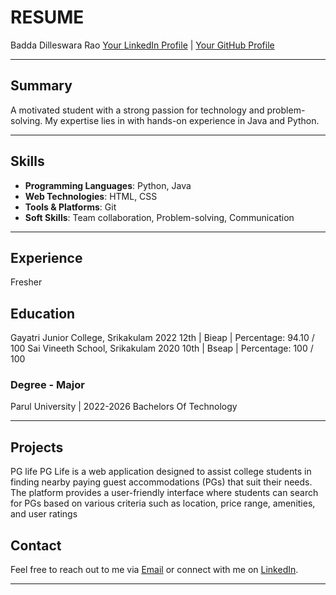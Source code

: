 # RESUME
Badda Dilleswara Rao
[Your LinkedIn Profile](https://www.linkedin.com/in/dilleswara-rao-badda/) | [Your GitHub Profile](https://github.com/dilleswararao18) 

---

## Summary
A motivated student with a strong passion for technology and problem-solving. My expertise lies in with hands-on experience in Java and Python.

---

## Skills
- **Programming Languages**: Python, Java
- **Web Technologies**: HTML, CSS
- **Tools & Platforms**: Git
- **Soft Skills**: Team collaboration, Problem-solving, Communication

---

## Experience
Fresher

## Education
Gayatri Junior College, Srikakulam 2022
12th | Bieap | Percentage: 94.10 / 100
Sai Vineeth School, Srikakulam 2020
10th | Bseap | Percentage: 100 / 100
### Degree - Major
Parul University | 2022-2026
Bachelors Of Technology

---

## Projects

PG life
PG Life is a web application designed to assist college students in finding nearby paying guest accommodations (PGs) that suit their
needs. The platform provides a user-friendly interface where students can search for PGs based on various criteria such as location,
price range, amenities, and user ratings

## Contact
Feel free to reach out to me via [Email](mailto:dileepkumarbadda@gmail.com@gmail.com) or connect with me on [LinkedIn](https://www.linkedin.com/in/dilleswara-rao-badda/).

---
